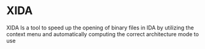 # XIDA
XIDA Is a tool to speed up the opening of binary files in IDA by utilizing the context menu and automatically computing the correct architecture mode to use

